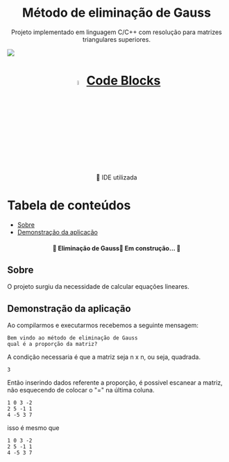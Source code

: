 
<h1 align="center">Método de eliminação de Gauss</h1>
<p align="center">Projeto implementado em linguagem C/C++ com resolução para matrizes triangulares superiores.</p>


<img src="https://wp.pt.aleteia.org/wp-content/uploads/sites/5/2014/03/werdo_fvgd2hi0usvp0kvru8pl14wrycidfz9qxb7e72jek6s-u3ykvoqugtyarh7oml6lwbjvb6i0pdwxijd2pre0nx.jpg?quality=100&strip=all&w=512&h=310&crop=1" align="center">



<h1 align="center">
    <img src="https://images-wixmp-ed30a86b8c4ca887773594c2.wixmp.com/i/feaf74a2-da81-42f2-9c50-37686d02557a/d73n2y9-fc7e0a66-1dd8-42d2-9aba-29a33990067b.png" height="5%", width="5%"> 
    <a href="https://www.codeblocks.org/"> Code Blocks</a>
    
   
</h1>

<p align="center">🚀 IDE utilizada</p>

  
Tabela de conteúdos
===================
<!--ts-->
   * [Sobre](#Sobre)
   * [Demonstração da aplicação](#demonstração-da-aplicação)
<!--te-->

<h4 align="center"> 🚧 Eliminação de Gauss🚀 Em construção...  🚧</h4>

## Sobre

O projeto surgiu da necessidade de calcular equações lineares.

## Demonstração da aplicação
Ao compilarmos e executarmos recebemos a seguinte mensagem:
```
Bem vindo ao método de eliminação de Gauss
qual é a proporção da matriz?
```
A condição necessaria é que a matriz seja n x n, ou seja, quadrada.
```
3
```
Então inserindo dados referente a proporção, é possivel escanear a matriz, não esquecendo de colocar o "=" na última coluna.

```
1 0 3 -2
2 5 -1 1
4 -5 3 7
```
isso é mesmo que
```
1 0 3 -2
2 5 -1 1
4 -5 3 7
```


